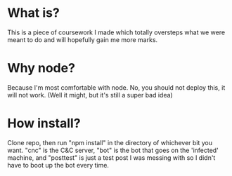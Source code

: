 # What is?
This is a piece of coursework I made which totally oversteps what we were meant to do and will hopefully gain me more marks.

# Why node?
Because I'm most comfortable with node. No, you should not deploy this, it will not work. (Well it might, but it's still a super bad idea)

# How install?
Clone repo, then run "npm install" in the directory of whichever bit you want. "cnc" is the C&C server, "bot" is the bot that goes on the 'infected' machine, and "posttest" is just a test post I was messing with so I didn't have to boot up the bot every time.
